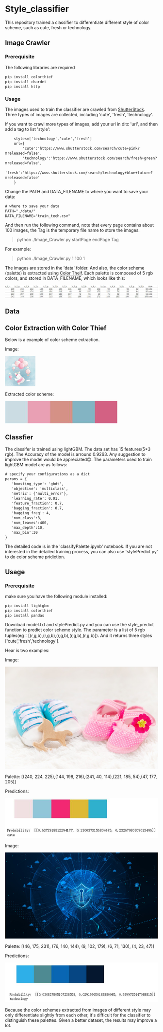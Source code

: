 # Style_classifier
This repository trained a classifier to differentiate different style of color scheme, such as cute, fresh or technology.
## Image Crawler
### Prerequisite

The following libraries are required
```
pip install colorthief
pip install chardet
pip install http
```

### Usage

The images used to train the classifier are crawled from <a href="https://www.shutterstock.com/">ShutterStock<a/>. Three types of images are collected, including 'cute', 'fresh', 'technology'.

If you want to crawl more types of images, add your url in ditc 'url', and then add a tag to list 'style':

```
    styles=['technology','cute','fresh']
    url={
        'cute':'https://www.shutterstock.com/search/cute+pink?mreleased=false',
        'technology':'https://www.shutterstock.com/search/fresh+green?mreleased=false',
        'fresh':'https://www.shutterstock.com/search/technology+blue+future?mreleased=false'
    }
 ```

Change the PATH and DATA_FILENAME to where you want to save your data:

```
# where to save your data
PATH="./data/"
DATA_FILENAME="train_tech.csv"
```

And then run the following command, note that every page contains about 100 images, the Tag is the temporary file name to store the images.
> python ./Image_Crawler.py startPage endPage Tag

For example:

> python ./Image_Crawler.py 1 100 1

 The images are stored in the 'data' folder. And also, the color scheme (palette) is extracted using <a href="https://github.com/fengsp/color-thief-py">Color Theif</a>. Each palette is composed of 5 rgb colors, and stored in DATA_FILENAME, which looks like this:
 
 <img src="images/traincsv.jpg"/>
 
 ## Data 
 
 ## Color Extraction with Color Thief
 
 Below is a example of color scheme extraction.
 
 Image:
 
 <img src="./data/cute/cute_4.jpg" style="width:100px;height=100px" />
 
 Extracted color scheme:
 
 <img src="./images/cute_4.jpg">
 
 ## Classfier
 The classifer is trained using lightGBM. The data set has 15 features(5*3 rgb). The Accuracy of the model is arround 0.9263. Any suggestion to improve the model would be appreciated:blush:.
 The parameters used to train lightGBM model are as follows:
 ```
# specify your configurations as a dict
params = {
    'boosting_type': 'gbdt',
    'objective': 'multiclass',
    'metric': {'multi_error'},
    'learning_rate': 0.01,
    'feature_fraction': 0.7,
    'bagging_fraction': 0.7,
    'bagging_freq': 4,
    'num_class':3,
    'num_leaves':400,
    'max_depth':10,
    'max_bin':30
}
```
 The detailed code is in the 'classifyPalette.ipynb' notebook. If you are not interested in the detailed training process, you can also use 'stylePredict.py' to do color scheme pridiction.
 
 ## Usage
 ### Prerequisite
 make sure you have the following module installed:
 ```
 pip install lightgbm
 pip install colorthief
 pip install pandas
 ```
  Download model.txt and stylePredict.py and you can use the style_predict function to predict color scheme style. The parameter is a list of 5 rgb tuples(eg：[(r,g,b),(r,g,b),(r,g,b),(r,g,b),(r,g,b)]). And it returns three styles ['cute','fresh','technology'].
  
  Hear is two examples:
  
  Image:
  
  <img src="./data/cute/cute_600.jpg" />

  Palette: [(240, 224, 225),(144, 198, 216),(241, 40, 114),(221, 185, 54),(47, 177, 205)]
  
  Predictions:
  
  <img src="./images/cute_600.jpg">
  
  
  Image:
  
  <img src="./data/technology/technology_600.jpg" />

  Palette: [(46, 175, 231), (76, 140, 144), (9, 102, 179), (6, 71, 130), (4, 23, 47)]
  
  Predictions:
  
  <img src="./images/technology_600.jpg">
  
  
  Because the color schemes extracted from images of different style may only differentiate slightly from each other, it's difficult for the classifier to distinguish these palettes. Given a better dataset, the results may improve a lot.

 
